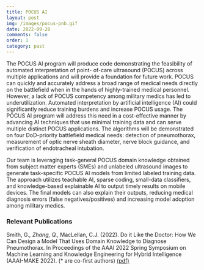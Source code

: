 ```yaml
---
title: POCUS AI
layout: post
img: /images/pocus-pnb.gif
date: 2022-09-28
comments: false
order: 1
category: past
---
```


The POCUS AI program will produce code demonstrating the feasibility of
automated interpretation of point- of-care ultrasound (POCUS) across multiple
applications and will provide a foundation for future work. POCUS can quickly
and accurately address a broad range of medical needs directly on the
battlefield when in the hands of highly-trained medical personnel. However, a
lack of POCUS competency among military medics has led to underutilization.
Automated interpretation by artificial intelligence (AI) could significantly
reduce training burdens and increase POCUS usage. The POCUS AI program will
address this need in a cost-effective manner by advancing AI techniques that
use minimal training data and can serve multiple distinct POCUS applications.
The algorithms will be demonstrated on four DoD-priority battlefield medical
needs: detection of pneumothorax, measurement of optic nerve sheath diameter,
nerve block guidance, and verification of endotracheal intubation. 

Our team is leveraging task-general POCUS domain knowledge obtained from
subject matter experts (SMEs) and unlabeled ultrasound images to generate
task-specific POCUS AI models from limited labeled training data. The approach
utilizes teachable AI, sparse coding, small-data classifiers, and
knowledge-based explainable AI to output timely results on mobile devices. The
final models can also explain their outputs, reducing medical diagnosis errors
(false negatives/positives) and increasing model adoption among military
medics.  

### Relevant Publications

Smith, G.*, Zhang, Q.*, MacLellan, C.J. (2022). Do it Like the Doctor: How We
Can Design a Model That Uses Domain Knowledge to Diagnose Pneumothorax. In
Proceedings of the AAAI 2022 Spring Symposium on Machine Learning and Knowledge
Engineering for Hybrid Intelligence (AAAI-MAKE 2022). (* are co-first authors)
[(pdf)][smith-make-22] [<i class="fab fa-youtube"></i>][smith-make-22-talk]

[smith-make-22-talk]: https://www.youtube.com/watch?v=hKtjlMX9n0c
[smith-make-22]: https://doi.org/10.48550/arXiv.2205.12159
